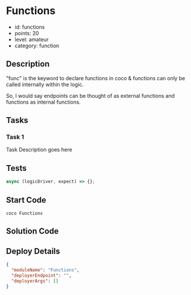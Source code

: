 # Functions

- id: functions
- points: 20
- level: amateur
- category: function

## Description

"func" is the keyword to declare functions in coco & functions can only be called internally within the logic.

So, I would say endpoints can be thought of as external functions and functions as internal functions.

## Tasks

### Task 1

Task Description goes here

## Tests

```javascript
async (logicDriver, expect) => {};
```

## Start Code

```cocolang
coco Functions
```

## Solution Code

## Deploy Details

```json
{
  "moduleName": "Functions",
  "deployerEndpoint": "",
  "deployerArgs": []
}
```
